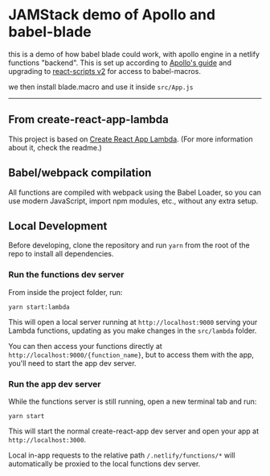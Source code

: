 # JAMStack demo of Apollo and babel-blade

this is a demo of how babel blade could work, with apollo engine in a netlify functions "backend". This is set up according to [Apollo's guide](https://blog.apollographql.com/deploy-a-fullstack-apollo-app-with-netlify-45a7dfd51b0b) and upgrading to [react-scripts v2](https://github.com/facebook/create-react-app/issues/5103) for access to babel-macros.

we then install blade.macro and use it inside `src/App.js`

---

## From create-react-app-lambda

This project is based on [Create React App Lambda](https://github.com/netlify/create-react-app-lambda). (For more information about it, check the readme.)

## Babel/webpack compilation

All functions are compiled with webpack using the Babel Loader, so you can use modern JavaScript, import npm modules, etc., without any extra setup.

## Local Development

Before developing, clone the repository and run `yarn` from the root of the repo to install all dependencies.

### Run the functions dev server

From inside the project folder, run:

```
yarn start:lambda
```

This will open a local server running at `http://localhost:9000` serving your Lambda functions, updating as you make changes in the `src/lambda` folder.

You can then access your functions directly at `http://localhost:9000/{function_name}`, but to access them with the app, you'll need to start the app dev server.

### Run the app dev server

While the functions server is still running, open a new terminal tab and run:

```
yarn start
```

This will start the normal create-react-app dev server and open your app at `http://localhost:3000`.

Local in-app requests to the relative path `/.netlify/functions/*` will automatically be proxied to the local functions dev server.
